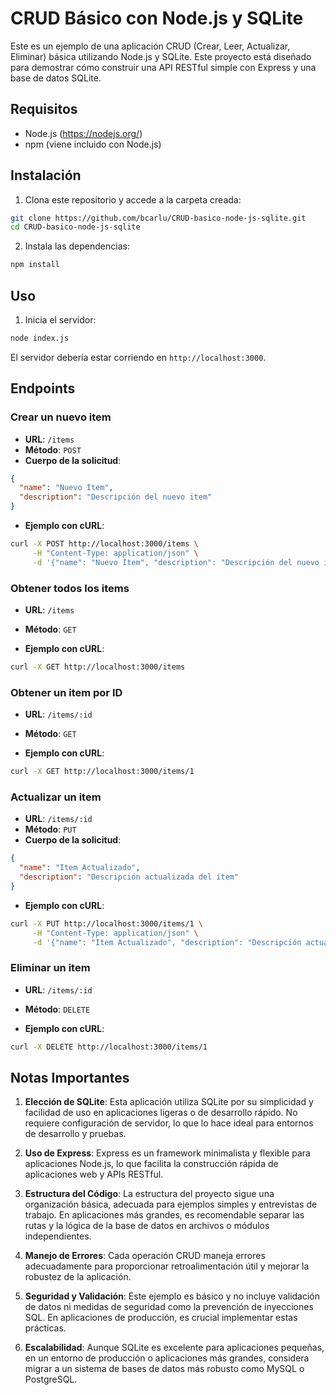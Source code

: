 
# CRUD Básico con Node.js y SQLite

Este es un ejemplo de una aplicación CRUD (Crear, Leer, Actualizar, Eliminar) básica utilizando Node.js y SQLite. Este proyecto está diseñado para demostrar cómo construir una API RESTful simple con Express y una base de datos SQLite.

## Requisitos

- Node.js (https://nodejs.org/)
- npm (viene incluido con Node.js)

## Instalación

1. Clona este repositorio y accede a la carpeta creada:

```sh
git clone https://github.com/bcarlu/CRUD-basico-node-js-sqlite.git
cd CRUD-basico-node-js-sqlite
```

2. Instala las dependencias:

```sh
npm install
```

## Uso

1. Inicia el servidor:

```sh
node index.js
```

El servidor debería estar corriendo en `http://localhost:3000`.

## Endpoints

### Crear un nuevo item

- **URL**: `/items`
- **Método**: `POST`
- **Cuerpo de la solicitud**:

```json
{
  "name": "Nuevo Item",
  "description": "Descripción del nuevo item"
}
```

- **Ejemplo con cURL**:

```sh
curl -X POST http://localhost:3000/items \
     -H "Content-Type: application/json" \
     -d '{"name": "Nuevo Item", "description": "Descripción del nuevo item"}'
```

### Obtener todos los items

- **URL**: `/items`
- **Método**: `GET`

- **Ejemplo con cURL**:

```sh
curl -X GET http://localhost:3000/items
```

### Obtener un item por ID

- **URL**: `/items/:id`
- **Método**: `GET`

- **Ejemplo con cURL**:

```sh
curl -X GET http://localhost:3000/items/1
```

### Actualizar un item

- **URL**: `/items/:id`
- **Método**: `PUT`
- **Cuerpo de la solicitud**:

```json
{
  "name": "Item Actualizado",
  "description": "Descripción actualizada del item"
}
```

- **Ejemplo con cURL**:

```sh
curl -X PUT http://localhost:3000/items/1 \
     -H "Content-Type: application/json" \
     -d '{"name": "Item Actualizado", "description": "Descripción actualizada del item"}'
```

### Eliminar un item

- **URL**: `/items/:id`
- **Método**: `DELETE`

- **Ejemplo con cURL**:

```sh
curl -X DELETE http://localhost:3000/items/1
```

## Notas Importantes

1. **Elección de SQLite**: Esta aplicación utiliza SQLite por su simplicidad y facilidad de uso en aplicaciones ligeras o de desarrollo rápido. No requiere configuración de servidor, lo que lo hace ideal para entornos de desarrollo y pruebas.

2. **Uso de Express**: Express es un framework minimalista y flexible para aplicaciones Node.js, lo que facilita la construcción rápida de aplicaciones web y APIs RESTful.

3. **Estructura del Código**: La estructura del proyecto sigue una organización básica, adecuada para ejemplos simples y entrevistas de trabajo. En aplicaciones más grandes, es recomendable separar las rutas y la lógica de la base de datos en archivos o módulos independientes.

4. **Manejo de Errores**: Cada operación CRUD maneja errores adecuadamente para proporcionar retroalimentación útil y mejorar la robustez de la aplicación.

5. **Seguridad y Validación**: Este ejemplo es básico y no incluye validación de datos ni medidas de seguridad como la prevención de inyecciones SQL. En aplicaciones de producción, es crucial implementar estas prácticas.

6. **Escalabilidad**: Aunque SQLite es excelente para aplicaciones pequeñas, en un entorno de producción o aplicaciones más grandes, considera migrar a un sistema de bases de datos más robusto como MySQL o PostgreSQL.

